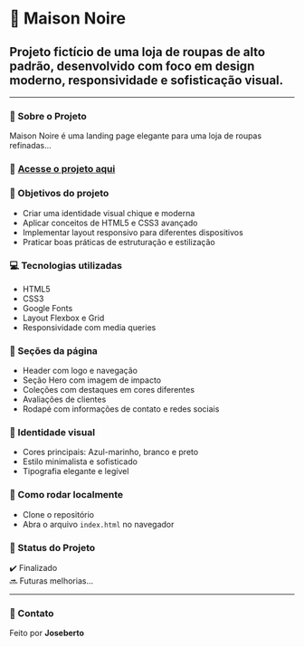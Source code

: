 # 🖤 Maison Noire  

## Projeto fictício de uma loja de roupas de alto padrão, desenvolvido com foco em design moderno, responsividade e sofisticação visual.

---

### 🧵 Sobre o Projeto  
Maison Noire é uma landing page elegante para uma loja de roupas refinadas...

### 🔗 [Acesse o projeto aqui](https://projeto-loja-omega.vercel.app/)

### 🎯 Objetivos do projeto  
- Criar uma identidade visual chique e moderna  
- Aplicar conceitos de HTML5 e CSS3 avançado  
- Implementar layout responsivo para diferentes dispositivos  
- Praticar boas práticas de estruturação e estilização  

### 💻 Tecnologias utilizadas  
- HTML5  
- CSS3  
- Google Fonts  
- Layout Flexbox e Grid  
- Responsividade com media queries
  
### 📸 Seções da página  
- Header com logo e navegação  
- Seção Hero com imagem de impacto  
- Coleções com destaques em cores diferentes  
- Avaliações de clientes  
- Rodapé com informações de contato e redes sociais  

### 🎨 Identidade visual  
- Cores principais: Azul-marinho, branco e preto  
- Estilo minimalista e sofisticado  
- Tipografia elegante e legível  

### 📂 Como rodar localmente  
- Clone o repositório  
- Abra o arquivo `index.html` no navegador  

### 📌 Status do Projeto  
✔️ Finalizado  
🔜 Futuras melhorias...

---

### 🤝 Contato  
Feito  por **Joseberto**
